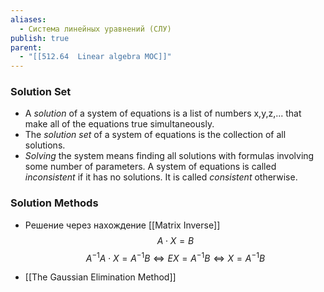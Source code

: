 ```yaml
---
aliases:
  - Система линейных уравнений (СЛУ)
publish: true
parent:
  - "[[512.64  Linear algebra MOC]]"
---
```


### Solution Set 
- A _solution_ of a system of equations is a list of numbers x,y,z,... that make all of the equations true simultaneously.
- The _solution set_ of a system of equations is the collection of all solutions.
- _Solving_ the system means finding all solutions with formulas involving some number of parameters.
A system of equations is called _inconsistent_ if it has no solutions. It is called _consistent_ otherwise.



### Solution Methods

- Решение через нахождение [[Matrix Inverse]]
$$A⋅X=B$$
$$A^{−1}A⋅X=A^{−1}B⇔EX=A^{−1}B⇔X=A^{−1}B$$

- [[The Gaussian Elimination Method]]


